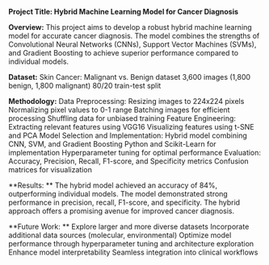 __Project Title: Hybrid Machine Learning Model for Cancer Diagnosis__

__Overview:__
This project aims to develop a robust hybrid machine learning model for accurate cancer diagnosis. The model combines the strengths of Convolutional Neural Networks (CNNs), Support Vector Machines (SVMs), and Gradient Boosting to achieve superior performance compared to individual models.

__Dataset:__
Skin Cancer: Malignant vs. Benign dataset
3,600 images (1,800 benign, 1,800 malignant)
80/20 train-test split

__Methodology:__
Data Preprocessing:
Resizing images to 224x224 pixels
Normalizing pixel values to 0-1 range
Batching images for efficient processing
Shuffling data for unbiased training
Feature Engineering:
Extracting relevant features using VGG16
Visualizing features using t-SNE and PCA
Model Selection and Implementation:
Hybrid model combining CNN, SVM, and Gradient Boosting
Python and Scikit-Learn for implementation
Hyperparameter tuning for optimal performance
Evaluation:
Accuracy, Precision, Recall, F1-score, and Specificity metrics
Confusion matrices for visualization

**Results:
**
The hybrid model achieved an accuracy of 84%, outperforming individual models.
The model demonstrated strong performance in precision, recall, F1-score, and specificity.
The hybrid approach offers a promising avenue for improved cancer diagnosis.

**Future Work:
**
Explore larger and more diverse datasets
Incorporate additional data sources (molecular, environmental)
Optimize model performance through hyperparameter tuning and architecture exploration
Enhance model interpretability
Seamless integration into clinical workflows
